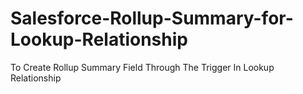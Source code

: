 # Salesforce-Rollup-Summary-for-Lookup-Relationship
To Create Rollup Summary Field Through The Trigger In Lookup Relationship
